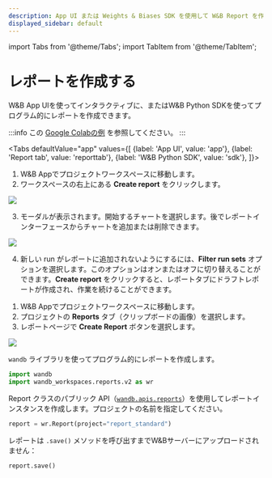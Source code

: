 ```yaml
---
description: App UI または Weights & Biases SDK を使用して W&B Report を作成します。
displayed_sidebar: default
---
```

import Tabs from '@theme/Tabs';
import TabItem from '@theme/TabItem';

# レポートを作成する

<head>
  <title>Create a W&B Report</title>
</head>

W&B App UIを使ってインタラクティブに、またはW&B Python SDKを使ってプログラム的にレポートを作成できます。

:::info
この [Google Colabの例](https://colab.research.google.com/github/wandb/examples/blob/master/colabs/intro/Report_API_Quickstart.ipynb) を参照してください。
:::

<Tabs
  defaultValue="app"
  values={[
    {label: 'App UI', value: 'app'},
    {label: 'Report tab', value: 'reporttab'},
    {label: 'W&B Python SDK', value: 'sdk'},
  ]}>
  <TabItem value="app">

1. W&B Appでプロジェクトワークスペースに移動します。
2. ワークスペースの右上にある **Create report** をクリックします。

![](/images/reports/create_a_report_button.png)

3. モーダルが表示されます。開始するチャートを選択します。後でレポートインターフェースからチャートを追加または削除できます。

![](/images/reports/create_a_report_modal.png)

4. 新しい run がレポートに追加されないようにするには、**Filter run sets** オプションを選択します。このオプションはオンまたはオフに切り替えることができます。**Create report** をクリックすると、レポートタブにドラフトレポートが作成され、作業を続けることができます。

  </TabItem>
  <TabItem value="reporttab">

1. W&B Appでプロジェクトワークスペースに移動します。
2. プロジェクトの **Reports** タブ（クリップボードの画像）を選択します。
3. レポートページで **Create Report** ボタンを選択します。

![](/images/reports/create_report_button.png)
  </TabItem>
  <TabItem value="sdk">

`wandb` ライブラリを使ってプログラム的にレポートを作成します。

```python
import wandb
import wandb_workspaces.reports.v2 as wr
```

Report クラスのパブリック API（[`wandb.apis.reports`](https://docs.wandb.ai/ref/python/public-api/api#reports)）を使用してレポートインスタンスを作成します。プロジェクトの名前を指定してください。

```python
report = wr.Report(project="report_standard")
```

レポートは `.save()` メソッドを呼び出すまでW&Bサーバーにアップロードされません：

```python
report.save()
```

